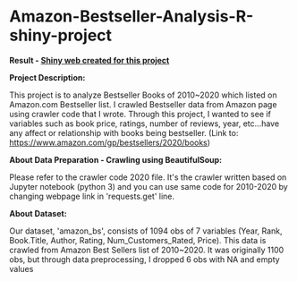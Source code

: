 # Amazon-Bestseller-Analysis-R-shiny-project

**Result - [Shiny web created for this project](https://jiyoungkimcr.shinyapps.io/FinalProject_Amazon_Bestseller_Analysis/ "Amazon Bestseller Analysis Report")**

**Project Description:**

This project is to analyze Bestseller Books of 2010~2020 which listed on Amazon.com Bestseller list. I crawled Bestseller data from Amazon page using crawler code that I wrote. Through this project, I wanted to see if variables such as book price, ratings, number of reviews, year, etc...have any affect or relationship with books being bestseller. (Link to: https://www.amazon.com/gp/bestsellers/2020/books)

**About Data Preparation - Crawling using BeautifulSoup:**

Please refer to the crawler code 2020 file. It's the crawler written based on Jupyter notebook (python 3) and you can use same code for 2010-2020 by changing webpage link in 'requests.get' line.

**About Dataset:**

Our dataset, 'amazon_bs', consists of 1094 obs of 7 variables (Year, Rank, Book.Title, Author, Rating, Num_Customers_Rated, Price). This data is crawled from Amazon Best Sellers list of 2010~2020. It was originally 1100 obs, but through data preprocessing, I dropped 6 obs with NA and empty values
